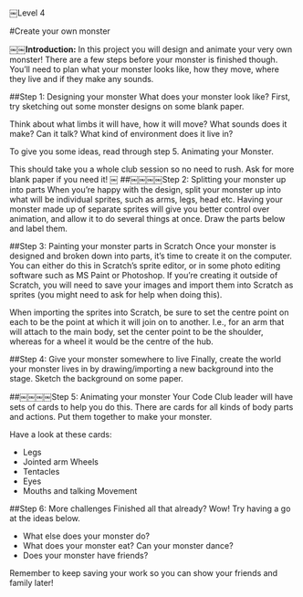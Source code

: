 ￼Level 4

#Create your own monster

__￼￼Introduction:__
In this project you will design and animate your very own monster! There are a few steps before your monster is finished though. You’ll need to plan what your monster looks like, how they move, where they live and if they make any sounds.

##Step 1: Designing your monster
What does your monster look like? First, try sketching out some monster designs on some blank paper.

Think about what limbs it will have, how it will move? What sounds does it make? Can it talk?
What kind of environment does it live in?

To give you some ideas, read through step 5. Animating your Monster.

This should take you a whole club session so no need to rush. Ask for more blank paper if you need it!
￼
##￼￼￼￼Step 2: Splitting your monster up into parts
When you’re happy with the design, split your monster up into what will be individual sprites, such as arms, legs, head etc. Having your monster made up of separate sprites will give you better control over animation, and allow it to do several things at once.
Draw the parts below and label them.

##Step 3: Painting your monster parts in Scratch
Once your monster is designed and broken down into parts, it’s time to create it on the computer. You can either do this in Scratch’s sprite editor, or in some photo editing software such as MS Paint or Photoshop. If you’re creating it outside of Scratch, you will need to save your images and import them into Scratch as sprites (you might need to ask for help when doing this).

When importing the sprites into Scratch, be sure to set the centre point on each to be the point at which it will join on to another. I.e., for an arm that will attach to the main body, set the center point to be the shoulder, whereas for a wheel it would be the centre of the hub.

##Step 4: Give your monster somewhere to live
Finally, create the world your monster lives in by drawing/importing a new background into the stage. Sketch the background on some paper.

##￼￼￼￼Step 5: Animating your monster
Your Code Club leader will have sets of cards to help you do this. There are cards for all kinds of body parts and actions. Put them together to make your monster.

Have a look at these cards:

* Legs
* Jointed arm Wheels
* Tentacles
* Eyes
* Mouths and talking Movement

##Step 6: More challenges
Finished all that already? Wow! Try having a go at the ideas below.
* What else does your monster do?
* What does your monster eat? Can your monster dance?
* Does your monster have friends?

Remember to keep saving your work so you can show your friends and family later!